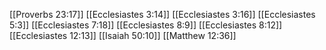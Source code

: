 [[Proverbs 23:17]]
[[Ecclesiastes 3:14]]
[[Ecclesiastes 3:16]]
[[Ecclesiastes 5:3]]
[[Ecclesiastes 7:18]]
[[Ecclesiastes 8:9]]
[[Ecclesiastes 8:12]]
[[Ecclesiastes 12:13]]
[[Isaiah 50:10]]
[[Matthew 12:36]]
